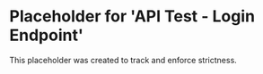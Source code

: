 ﻿# Placeholder for 'API Test - Login Endpoint'
This placeholder was created to track and enforce strictness.
